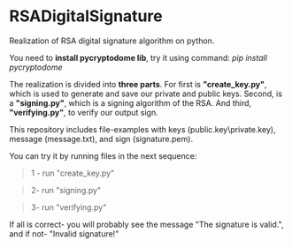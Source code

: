 # RSADigitalSignature
Realization of RSA digital signature algorithm on python.

You need to **install pycryptodome lib**, try it using command: _pip install pycryptodome_

The realization is divided into **three parts**. For first is **"create_key.py"**, which is used to generate and save our private and public keys. Second, is a **"signing.py"**, which is a signing algorithm of the RSA. And third, **"verifying.py"**, to verify our output sign.

This repository includes file-examples with keys (public.key\private.key), message (message.txt), and sign (signature.pem).

You can try it by running files in the next sequence:
> 1 - run "create_key.py"

> 2- run "signing.py"

> 3- run "verifying.py"

If all is correct- you will probably see the message "The signature is valid.", and if not- "Invalid signature!"

